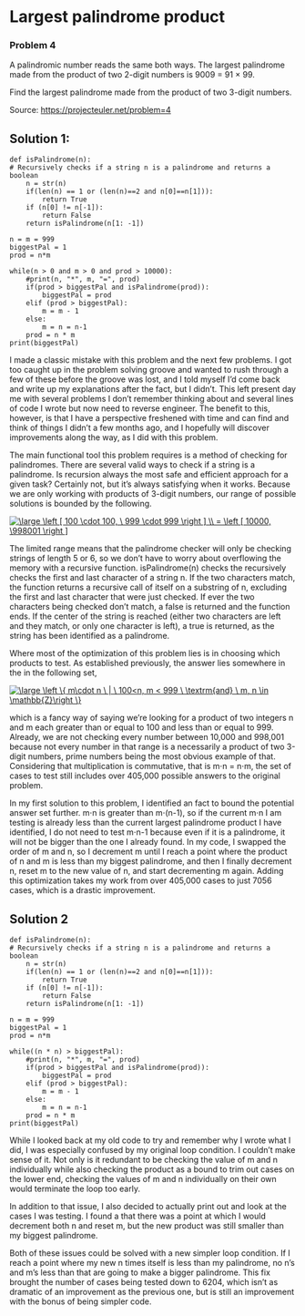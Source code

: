 # Largest palindrome product
### Problem 4

A palindromic number reads the same both ways. The largest palindrome made from the product of two 2-digit numbers is 9009 = 91 × 99.   
   
Find the largest palindrome made from the product of two 3-digit numbers.   


Source: https://projecteuler.net/problem=4

## Solution 1:
```
def isPalindrome(n):
# Recursively checks if a string n is a palindrome and returns a boolean
    n = str(n)
    if(len(n) == 1 or (len(n)==2 and n[0]==n[1])):
        return True
    if (n[0] != n[-1]):
        return False
    return isPalindrome(n[1: -1])

n = m = 999
biggestPal = 1
prod = n*m

while(n > 0 and m > 0 and prod > 10000):
    #print(n, "*", m, "=", prod)
    if(prod > biggestPal and isPalindrome(prod)):
        biggestPal = prod
    elif (prod > biggestPal):
        m = m - 1
    else:
        m = n = n-1
    prod = n * m
print(biggestPal)
```

I made a classic mistake with this problem and the next few problems. I got too caught up in the problem solving groove and wanted to rush through a few of these before the groove was lost, and I told myself I’d come back and write up my explanations after the fact, but I didn’t. This left present day me with several problems I don’t remember thinking about and several lines of code I wrote but now need to reverse engineer. The benefit to this, however, is that I have a perspective freshened with time and can find and think of things I didn’t a few months ago, and I hopefully will discover improvements along the way, as I did with this problem.   

The main functional tool this problem requires is a method of checking for palindromes. There are several valid ways to check if a string is a palindrome. Is recursion always the most safe and efficient approach for a given task? Certainly not, but it’s always satisfying when it works. Because we are only working with products of 3-digit numbers, our range of possible solutions is bounded by the following.

<a href="https://www.codecogs.com/eqnedit.php?latex=\large&space;\left&space;[&space;100&space;\cdot&space;100,&space;\&space;999&space;\cdot&space;999&space;\right&space;]&space;\\&space;=&space;\left&space;[&space;10000,&space;\998001&space;\right&space;]" target="_blank"><img src="https://latex.codecogs.com/gif.latex?\large&space;\left&space;[&space;100&space;\cdot&space;100,&space;\&space;999&space;\cdot&space;999&space;\right&space;]&space;\\&space;=&space;\left&space;[&space;10000,&space;\998001&space;\right&space;]" title="\large \left [ 100 \cdot 100, \ 999 \cdot 999 \right ] \\ = \left [ 10000, \998001 \right ]" /></a>

The limited range means that the palindrome checker will only be checking strings of length 5 or 6, so we don’t have to worry about overflowing the memory with a recursive function. isPalindrome(n) checks the recursively checks the first and last character of a string n. If the two characters match, the function returns a recursive call of itself on a substring of n, excluding the first and last character that were just checked. If ever the two characters being checked don’t match, a false is returned and the function ends. If the center of the string is reached (either two characters are left and they match, or only one character is left), a true is returned, as the string has been identified as a palindrome.

Where most of the optimization of this problem lies is in choosing which products to test. As established previously, the answer lies somewhere in the in the following set,   

<a href="https://www.codecogs.com/eqnedit.php?latex=\large&space;\left&space;\{&space;m\cdot&space;n&space;\&space;|&space;\&space;100<n,&space;m&space;<&space;999&space;\&space;\textrm{and}&space;\&space;m,&space;n&space;\in&space;\mathbb{Z}\right&space;\}" target="_blank"><img src="https://latex.codecogs.com/gif.latex?\large&space;\left&space;\{&space;m\cdot&space;n&space;\&space;|&space;\&space;100<n,&space;m&space;<&space;999&space;\&space;\textrm{and}&space;\&space;m,&space;n&space;\in&space;\mathbb{Z}\right&space;\}" title="\large \left \{ m\cdot n \ | \ 100<n, m < 999 \ \textrm{and} \ m, n \in \mathbb{Z}\right \}" /></a>   

which is a fancy way of saying we’re looking for a product of two integers n and m each greater than or equal to 100 and less than or equal to 999. Already, we are not checking every number between 10,000 and 998,001 because not every number in that range is a necessarily a product of two 3-digit numbers, prime numbers being the most obvious example of that. Considering that multiplication is commutative, that is m⋅n = n⋅m, the set of cases to test still includes over 405,000 possible answers to the original problem.   

In my first solution to this problem, I identified an fact to bound the potential answer set further. m⋅n is greater than m⋅(n-1), so if the current m⋅n I am testing is already less than the current largest palindrome product I have identified, I do not need to test m⋅n-1 because even if it is a palindrome, it will not be bigger than the one I already found. In my code, I swapped the order of m and n, so I decrement m until I reach a point where the product of n and m is less than my biggest palindrome, and then I finally decrement n, reset m to the new value of n, and start decrementing m again. Adding this optimization takes my work from over 405,000 cases to just 7056 cases, which is a drastic improvement.   

## Solution 2
```
def isPalindrome(n):
# Recursively checks if a string n is a palindrome and returns a boolean
    n = str(n)
    if(len(n) == 1 or (len(n)==2 and n[0]==n[1])):
        return True
    if (n[0] != n[-1]):
        return False
    return isPalindrome(n[1: -1])

n = m = 999
biggestPal = 1
prod = n*m

while((n * n) > biggestPal):
    #print(n, "*", m, "=", prod)
    if(prod > biggestPal and isPalindrome(prod)):
        biggestPal = prod
    elif (prod > biggestPal):
        m = m - 1
    else:
        m = n = n-1
    prod = n * m
print(biggestPal)
```
While I looked back at my old code to try and remember why I wrote what I did, I was especially confused by my original loop condition. I couldn’t make sense of it. Not only is it redundant to be checking the value of m and n individually while also checking the product as a bound to trim out cases on the lower end, checking the values of m and n individually on their own would terminate the loop too early.   

In addition to that issue, I also decided to actually print out and look at the cases I was testing. I found a that there was a point at which I would decrement both n and reset m, but the new product was still smaller than my biggest palindrome.   

Both of these issues could be solved with a new simpler loop condition. If I reach a point where my new n times itself is less than my palindrome, no n’s and m’s less than that are going to make a bigger palindrome. This fix brought the number of cases being tested down to 6204, which isn’t as dramatic of an improvement as the previous one, but is still an improvement with the bonus of being simpler code.   
